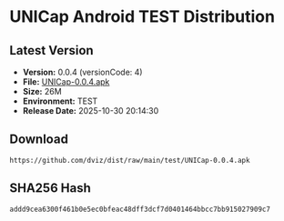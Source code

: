 # UNICap Android TEST Distribution

## Latest Version

- **Version:** 0.0.4 (versionCode: 4)
- **File:** [UNICap-0.0.4.apk](UNICap-0.0.4.apk)
- **Size:** 26M
- **Environment:** TEST
- **Release Date:** 2025-10-30 20:14:30

## Download

```
https://github.com/dviz/dist/raw/main/test/UNICap-0.0.4.apk
```

## SHA256 Hash

```
addd9cea6300f461b0e5ec0bfeac48dff3dcf7d0401464bbcc7bb915027909c7
```
